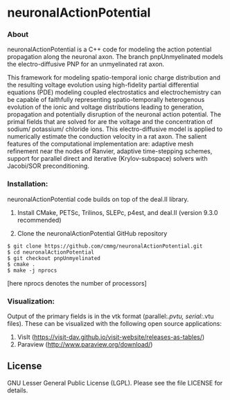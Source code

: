 # neuronalActionPotential

### About

neuronalActionPotential is a C++ code for modeling the action potential propagation along the neuronal axon. The branch pnpUnmyelinated models the electro-diffusive PNP for an unmyelinated rat axon. 

This framework for modeling spatio-temporal ionic charge distribution and the resulting voltage evolution using high-fidelity partial differential equations (PDE) modeling coupled electrostatics and electrochemistry can be capable of faithfully representing spatio-temporally heterogenous evolution of the ionic and voltage distributions leading to generation, propagation and potentially disruption of the neuronal action potential. The primal fields that are solved for are the voltage and the concentration of sodium/ potassium/ chloride ions. This electro-diffusive model is applied to numerically estimate the conduction velocity in a rat axon. The salient features of the computational implementation are: adaptive mesh refinement near the nodes of Ranvier, adaptive time-stepping schemes, support for parallel direct and iterative (Krylov-subspace) solvers with Jacobi/SOR preconditioning.


### Installation:

neuronalActionPotential code builds on top of the deal.II library.

1) Install CMake, PETSc, Trilinos, SLEPc, p4est, and deal.II (version 9.3.0 recommended)<br>

2) Clone the neuronalActionPotential GitHub repository <br>
```
$ git clone https://github.com/cmmg/neuronalActionPotential.git
$ cd neuronalActionPotential
$ git checkout pnpUnmyelinated
$ cmake .
$ make -j nprocs
  ```
[here nprocs denotes the number of processors]

### Visualization:

  Output of the primary fields is in the vtk format (parallel:*.pvtu, serial:*.vtu files). These can be visualized with the following open source applications:
  1. VisIt (https://visit-dav.github.io/visit-website/releases-as-tables/)
  2. Paraview (http://www.paraview.org/download/)


License
-------
GNU Lesser General Public License (LGPL). Please see the file LICENSE for details.
